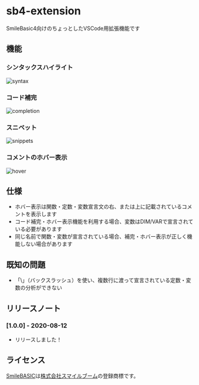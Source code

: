 # sb4-extension

SmileBasic4向けのちょっとしたVSCode用拡張機能です

## 機能

### シンタックスハイライト
![syntax](https://user-images.githubusercontent.com/44780846/89897565-308c8f80-dc1a-11ea-88e2-57390b3c9a4f.png)

### コード補完
![completion](https://user-images.githubusercontent.com/44780846/89897597-3edaab80-dc1a-11ea-96d8-45ecc6f848db.gif)

### スニペット
![snippets](https://user-images.githubusercontent.com/44780846/89897643-4b5f0400-dc1a-11ea-88ee-cf85765a45fa.gif)

### コメントのホバー表示
![hover](https://user-images.githubusercontent.com/44780846/89897673-574ac600-dc1a-11ea-9c71-b6a7ddf83c17.gif)

## 仕様

- ホバー表示は関数・定数・変数宣言文の右、または上に記載されているコメントを表示します
- コード補完・ホバー表示機能を利用する場合、変数はDIM/VARで宣言されている必要があります
- 同じ名前で関数・変数が宣言されている場合、補完・ホバー表示が正しく機能しない場合があります

## 既知の問題

- 「\」（バックスラッシュ）を使い、複数行に渡って宣言されている定数・変数の分析ができない

## リリースノート
### [1.0.0] - 2020-08-12

- リリースしました！

## ライセンス

[SmileBASIC](https://www.petc4.smilebasic.com/)は[株式会社スマイルブーム](https://smileboom.com/)の登録商標です。

